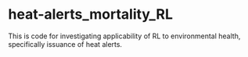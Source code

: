 # heat-alerts_mortality_RL


This is code for investigating applicability of RL to environmental health, specifically issuance of heat alerts.
